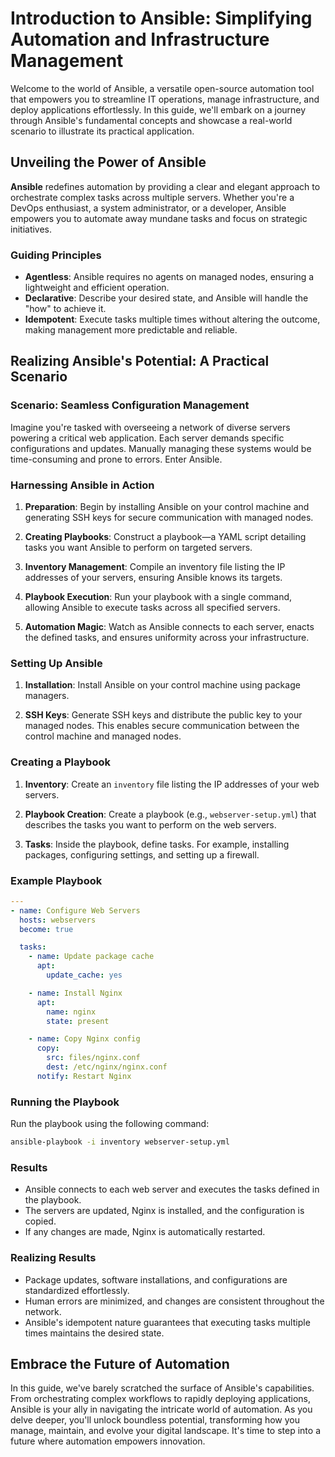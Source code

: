 # Introduction to Ansible: Simplifying Automation and Infrastructure Management

Welcome to the world of Ansible, a versatile open-source automation tool that empowers you to streamline IT operations, manage infrastructure, and deploy applications effortlessly. In this guide, we'll embark on a journey through Ansible's fundamental concepts and showcase a real-world scenario to illustrate its practical application.

## Unveiling the Power of Ansible

**Ansible** redefines automation by providing a clear and elegant approach to orchestrate complex tasks across multiple servers. Whether you're a DevOps enthusiast, a system administrator, or a developer, Ansible empowers you to automate away mundane tasks and focus on strategic initiatives.

### Guiding Principles

- **Agentless**: Ansible requires no agents on managed nodes, ensuring a lightweight and efficient operation.
- **Declarative**: Describe your desired state, and Ansible will handle the "how" to achieve it.
- **Idempotent**: Execute tasks multiple times without altering the outcome, making management more predictable and reliable.

## Realizing Ansible's Potential: A Practical Scenario

### Scenario: Seamless Configuration Management

Imagine you're tasked with overseeing a network of diverse servers powering a critical web application. Each server demands specific configurations and updates. Manually managing these systems would be time-consuming and prone to errors. Enter Ansible.

### Harnessing Ansible in Action

1. **Preparation**: Begin by installing Ansible on your control machine and generating SSH keys for secure communication with managed nodes.

2. **Creating Playbooks**: Construct a playbook—a YAML script detailing tasks you want Ansible to perform on targeted servers.

3. **Inventory Management**: Compile an inventory file listing the IP addresses of your servers, ensuring Ansible knows its targets.

4. **Playbook Execution**: Run your playbook with a single command, allowing Ansible to execute tasks across all specified servers.

5. **Automation Magic**: Watch as Ansible connects to each server, enacts the defined tasks, and ensures uniformity across your infrastructure.

### Setting Up Ansible

1. **Installation**: Install Ansible on your control machine using package managers.

2. **SSH Keys**: Generate SSH keys and distribute the public key to your managed nodes. This enables secure communication between the control machine and managed nodes.

### Creating a Playbook

1. **Inventory**: Create an `inventory` file listing the IP addresses of your web servers.

2. **Playbook Creation**: Create a playbook (e.g., `webserver-setup.yml`) that describes the tasks you want to perform on the web servers.

3. **Tasks**: Inside the playbook, define tasks. For example, installing packages, configuring settings, and setting up a firewall.

### Example Playbook

```yaml
---
- name: Configure Web Servers
  hosts: webservers
  become: true

  tasks:
    - name: Update package cache
      apt:
        update_cache: yes

    - name: Install Nginx
      apt:
        name: nginx
        state: present

    - name: Copy Nginx config
      copy:
        src: files/nginx.conf
        dest: /etc/nginx/nginx.conf
      notify: Restart Nginx
```

### Running the Playbook

Run the playbook using the following command:

```bash
ansible-playbook -i inventory webserver-setup.yml
```

### Results

- Ansible connects to each web server and executes the tasks defined in the playbook.
- The servers are updated, Nginx is installed, and the configuration is copied.
- If any changes are made, Nginx is automatically restarted.




### Realizing Results

- Package updates, software installations, and configurations are standardized effortlessly.
- Human errors are minimized, and changes are consistent throughout the network.
- Ansible's idempotent nature guarantees that executing tasks multiple times maintains the desired state.

## Embrace the Future of Automation

In this guide, we've barely scratched the surface of Ansible's capabilities. From orchestrating complex workflows to rapidly deploying applications, Ansible is your ally in navigating the intricate world of automation. As you delve deeper, you'll unlock boundless potential, transforming how you manage, maintain, and evolve your digital landscape. It's time to step into a future where automation empowers innovation.
